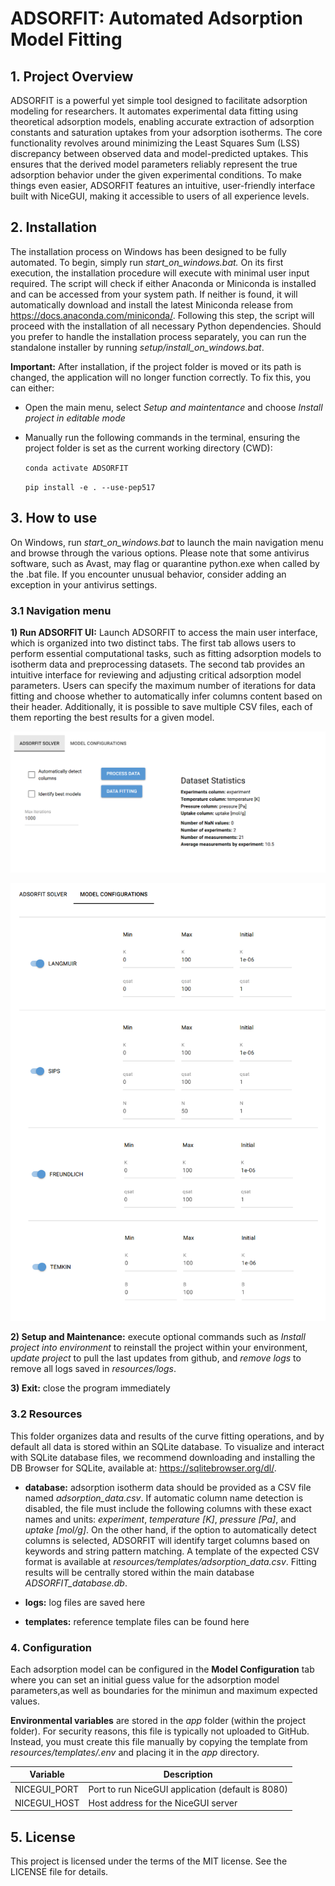 # ADSORFIT: Automated Adsorption Model Fitting

## 1. Project Overview
ADSORFIT is a powerful yet simple tool designed to facilitate adsorption modeling for researchers. It automates experimental data fitting using theoretical adsorption models, enabling accurate extraction of adsorption constants and saturation uptakes from your adsorption isotherms. The core functionality revolves around minimizing the Least Squares Sum (LSS) discrepancy between observed data and model-predicted uptakes. This ensures that the derived model parameters reliably represent the true adsorption behavior under the given experimental conditions. To make things even easier, ADSORFIT features an intuitive, user-friendly interface built with NiceGUI, making it accessible to users of all experience levels.

## 2. Installation 
The installation process on Windows has been designed to be fully automated. To begin, simply run *start_on_windows.bat.* On its first execution, the installation procedure will execute with minimal user input required. The script will check if either Anaconda or Miniconda is installed and can be accessed from your system path. If neither is found, it will automatically download and install the latest Miniconda release from https://docs.anaconda.com/miniconda/. Following this step, the script will proceed with the installation of all necessary Python dependencies. Should you prefer to handle the installation process separately, you can run the standalone installer by running *setup/install_on_windows.bat*.  

**Important:** After installation, if the project folder is moved or its path is changed, the application will no longer function correctly. To fix this, you can either:

- Open the main menu, select *Setup and maintentance* and choose *Install project in editable mode*
- Manually run the following commands in the terminal, ensuring the project folder is set as the current working directory (CWD):

    `conda activate ADSORFIT`

    `pip install -e . --use-pep517` 

## 3. How to use
On Windows, run *start_on_windows.bat* to launch the main navigation menu and browse through the various options. Please note that some antivirus software, such as Avast, may flag or quarantine python.exe when called by the .bat file. If you encounter unusual behavior, consider adding an exception in your antivirus settings.

### 3.1 Navigation menu

**1) Run ADSORFIT UI:** Launch ADSORFIT to access the main user interface, which is organized into two distinct tabs. The first tab allows users to perform essential computational tasks, such as fitting adsorption models to isotherm data and preprocessing datasets. The second tab provides an intuitive interface for reviewing and adjusting critical adsorption model parameters. Users can specify the maximum number of iterations for data fitting and choose whether to automatically infer columns content based on their header. Additionally, it is possible to save multiple CSV files, each of them reporting the best results for a given model. 

![Solver UI snapshot](ADSORFIT/commons/assets/solver_UI.png)

![Models UI snapshot](ADSORFIT/commons/assets/models_UI.png)

**2) Setup and Maintenance:** execute optional commands such as *Install project into environment* to reinstall the project within your environment, *update project* to pull the last updates from github, and *remove logs* to remove all logs saved in *resources/logs*. 

**3) Exit:** close the program immediately 

### 3.2 Resources
This folder organizes data and results of the curve fitting operations, and by default all data is stored within an SQLite database. To visualize and interact with SQLite database files, we recommend downloading and installing the DB Browser for SQLite, available at: https://sqlitebrowser.org/dl/.


- **database:** adsorption isotherm data should be provided as a CSV file named *adsorption_data.csv*. If automatic column name detection is disabled, the file must include the following columns with these exact names and units: *experiment*, *temperature [K]*, *pressure [Pa]*, and *uptake [mol/g]*. On the other hand, if the option to automatically detect columns is selected, ADSORFIT will identify target columns based on keywords and string pattern matching. A template of the expected CSV format is available at *resources/templates/adsorption_data.csv*. Fitting results will be centrally stored within the main database *ADSORFIT_database.db*. 

- **logs:** log files are saved here

- **templates:** reference template files can be found here

### 4. Configuration
Each adsorption model can be configured in the **Model Configuration** tab where you can set an initial guess value for the adsorption model parameters,as well as boundaries for the minimun and maximum expected values.

**Environmental variables** are stored in the *app* folder (within the project folder). For security reasons, this file is typically not uploaded to GitHub. Instead, you must create this file manually by copying the template from *resources/templates/.env* and placing it in the *app* directory.

| Variable              | Description                                              |
|-----------------------|----------------------------------------------------------|
| NICEGUI_PORT          | Port to run NiceGUI application  (default is 8080)       |
| NICEGUI_HOST          | Host address for the NiceGUI server                      |

## 5. License
This project is licensed under the terms of the MIT license. See the LICENSE file for details.



